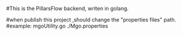 #This is the PillarsFlow backend, writen in golang.

#when publish this project ,should change the "properties files" path.
#example:  mgoUtility.go   ./Mgo.properties     